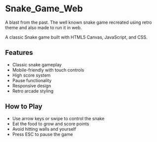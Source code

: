 # Snake_Game_Web
A blast from the past. The well known snake game recreated using retro theme and also made to run it in web.

A classic Snake game built with HTML5 Canvas, JavaScript, and CSS.

## Features
- Classic snake gameplay
- Mobile-friendly with touch controls
- High score system
- Pause functionality
- Responsive design
- Retro arcade styling

## How to Play
- Use arrow keys or swipe to control the snake
- Eat the food to grow and score points
- Avoid hitting walls and yourself
- Press ESC to pause the game
